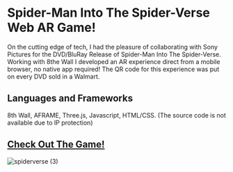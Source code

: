 # Spider-Man Into The Spider-Verse Web AR Game!

On the cutting edge of tech, I had the pleasure of collaborating with Sony Pictures for the DVD/BluRay Release of Spider-Man Into The Spider-Verse. Working with 8the Wall I developed an AR experience direct from a mobile browser, no native app required! The QR code for this experience was put on every DVD sold in a Walmart.

## Languages and Frameworks

8th Wall, AFRAME, Three.js, Javascript, HTML/CSS. (The source code is not available due to IP protection)

## [Check Out The Game!](https://sites.sonypictures.com/spiderverse/spiderversear/)

![spiderverse (3)](https://user-images.githubusercontent.com/17322126/58372488-2c703700-7edb-11e9-944e-32fda788adc9.gif)
